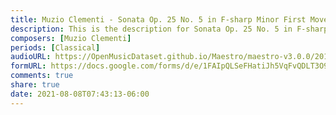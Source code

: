 ```yaml
---
title: Muzio Clementi - Sonata Op. 25 No. 5 in F-sharp Minor First Movement (1)
description: This is the description for Sonata Op. 25 No. 5 in F-sharp Minor First Movement by Muzio Clementi
composers: [Muzio Clementi]
periods: [Classical]
audioURL: https://OpenMusicDataset.github.io/Maestro/maestro-v3.0.0/2011/MIDI-Unprocessed_10_R1_2011_MID--AUDIO_R1-D4_04_Track04_wav.midi
formURL: https://docs.google.com/forms/d/e/1FAIpQLSeFHatiJh5VqFvQDLT3O9njHgAXa14Uu5J7FGOsy1p6fLAyug/viewform
comments: true
share: true
date: 2021-08-08T07:43:13-06:00
---
```

